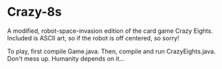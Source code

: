 # Crazy-8s
A modified, robot-space-invasion edition of the card game Crazy Eights. Included is ASCII art, so if the robot is off centered, so sorry!

To play, first compile Game.java. Then, compile and run CrazyEights.java. Don't mess up. Humanity depends on it...
